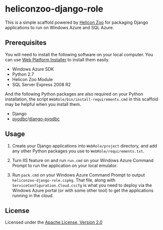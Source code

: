 heliconzoo-django-role
======================
This is a simple scaffold powered by [Helicon Zoo](http://www.helicontech.com/zoo/)
for packaging Django applications to run on Windows Azure and SQL Azure.

Prerequisites
-------------

You will need to install the following software on your local computer.
You can use [Web Platform Installer](http://www.microsoft.com/web/downloads/platform.aspx)
to install them easily.

* Windows Azure SDK
* Python 2.7
* Helicon Zoo Module
* SQL Server Express 2008 R2

And the following Python packages are also required on your Python installation, 
the script `WebRole/bin/install-requirements.cmd` in this scaffold may be helpful
when you install them.

* Django
* [pyodbc](http://code.google.com/p/pyodbc/)/[django-pyodbc](https://github.com/avidal/django-pyodbc)

Usage
-----

1. Create your Django applications into `WebRole/project` directory,
and add any other Python packages you use to `WebRole/requirements.txt`. 

2. Turn IIS feature on and run `run.cmd` on your Windows Azure Command Prompt
to run the application on your local emulator.

3. Run `pack.cmd` on your Windows Azure Command Prompt to output `heliconzoo-django-role.cspkg`.
That file, along with `ServiceConfiguration.Cloud.cscfg` is what you need to deploy
via the Windows Azure portal (or with some other tool) to get the applications running in the cloud.

License
-------

Licensed under the [Apache License, Version 2.0](http://www.apache.org/licenses/LICENSE-2.0)